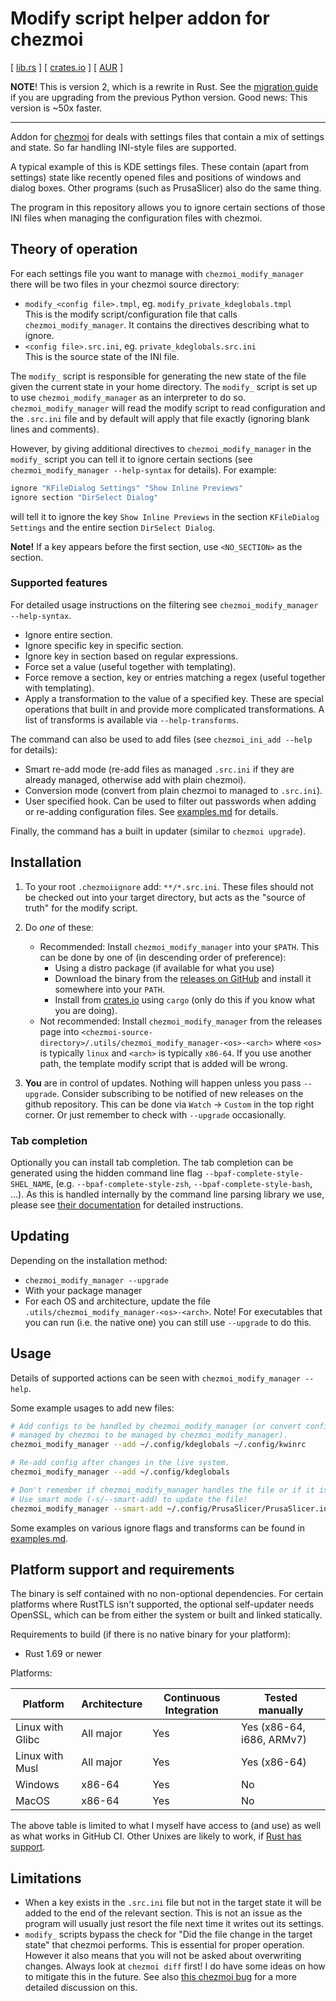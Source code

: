 # Modify script helper addon for chezmoi

[ [lib.rs] ] [ [crates.io] ] [ [AUR] ]

**NOTE**! This is version 2, which is a rewrite in Rust. See the
[migration guide](doc/migration.md) if you are upgrading from the previous
Python version. Good news: This version is ~50x faster.

---

Addon for [chezmoi](https://www.chezmoi.io/) for deals with settings files that
contain a mix of settings and state. So far handling INI-style files are
supported.

A typical example of this is KDE settings files. These contain (apart from
settings) state like recently opened files and positions of windows and dialog
boxes. Other programs (such as PrusaSlicer) also do the same thing.

The program in this repository allows you to ignore certain sections of those
INI files when managing the configuration files with chezmoi.

## Theory of operation

For each settings file you want to manage with `chezmoi_modify_manager` there
will be two files in your chezmoi source directory:

* `modify_<config file>.tmpl`, eg. `modify_private_kdeglobals.tmpl` \
  This is the modify script/configuration file that calls `chezmoi_modify_manager`.
  It contains the directives describing what to ignore.
* `<config file>.src.ini`, eg. `private_kdeglobals.src.ini`\
  This is the source state of the INI file.

The `modify_` script is responsible for generating the new state of the file
given the current state in your home directory. The `modify_` script is set
up to use `chezmoi_modify_manager` as an interpreter to do so. 
`chezmoi_modify_manager` will read the modify script to read configuration and
the `.src.ini` file and by default will apply that file exactly (ignoring blank
lines and comments).

However, by giving additional directives to `chezmoi_modify_manager` in the
`modify_` script you can tell it to ignore certain sections (see
`chezmoi_modify_manager --help-syntax` for details). For example:

```bash
ignore "KFileDialog Settings" "Show Inline Previews"
ignore section "DirSelect Dialog"
```

will tell it to ignore the key `Show Inline Previews` in the section
`KFileDialog Settings` and the entire section `DirSelect Dialog`.

**Note!** If a key appears before the first section, use `<NO_SECTION>` as the
section.

### Supported features

For detailed usage instructions on the filtering see `chezmoi_modify_manager --help-syntax`.

* Ignore entire section.
* Ignore specific key in specific section.
* Ignore key in section based on regular expressions.
* Force set a value (useful together with templating).
* Force remove a section, key or entries matching a regex (useful together with templating).
* Apply a transformation to the value of a specified key. These are special
  operations that built in and provide more complicated transformations.
  A list of transforms is available via `--help-transforms`.

The command can also be used to add files (see `chezmoi_ini_add --help` for details):

* Smart re-add mode (re-add files as managed `.src.ini` if they are already
  managed, otherwise add with plain chezmoi).
* Conversion mode (convert from plain chezmoi to managed to `.src.ini`).
* User specified hook. Can be used to filter out passwords when adding or
  re-adding configuration files. See [examples.md](doc/examples.md#add-hook) for details.

Finally, the command has a built in updater (similar to `chezmoi upgrade`).

## Installation

1. To your root `.chezmoiignore` add: `**/*.src.ini`. These files should not be
   checked out into your target directory, but acts as the "source of truth" for
   the modify script.
2. Do *one* of these:
   * Recommended: Install `chezmoi_modify_manager` into your `$PATH`. This can be
     done by one of (in descending order of preference):
     * Using a distro package (if available for what you use)
     * Download the binary from the [releases on GitHub](https://github.com/VorpalBlade/chezmoi_modify_manager/releases) and install it somewhere into your `PATH`.
     * Install from [crates.io] using `cargo` (only do this if you know what you are doing).
   * Not recommended: Install `chezmoi_modify_manager` from the releases page
     into `<chezmoi-source-directory>/.utils/chezmoi_modify_manager-<os>-<arch>`
     where `<os>` is typically `linux` and `<arch>` is typically `x86-64`. If
     you use another path, the template modify script that is added will be wrong.

4. **You** are in control of updates. Nothing will happen unless you pass
   `--upgrade`. Consider subscribing to be notified of new releases on the
   github repository. This can be done via `Watch` -> `Custom` in the top
   right corner. Or just remember to check with `--upgrade` occasionally.

### Tab completion

Optionally you can install tab completion. The tab completion can be generated
using the hidden command line flag `--bpaf-complete-style-SHEL_NAME`, (e.g.
`--bpaf-complete-style-zsh`, `--bpaf-complete-style-bash`, ...). As this is
handled internally by the command line parsing library we use, please see
[their documentation](https://docs.rs/bpaf/0.7.10/bpaf/index.html#dynamic-shell-completion)
for detailed instructions.

## Updating

Depending on the installation method:
* `chezmoi_modify_manager --upgrade`
* With your package manager
* For each OS and architecture, update the file `.utils/chezmoi_modify_manager-<os>-<arch>`.
  Note! For executables that you can run (i.e. the native one) you can still use `--upgrade`
  to do this.

## Usage

Details of supported actions can be seen with `chezmoi_modify_manager --help`.

Some example usages to add new files:

```bash
# Add configs to be handled by chezmoi_modify_manager (or convert configs
# managed by chezmoi to be managed by chezmoi_modify_manager).
chezmoi_modify_manager --add ~/.config/kdeglobals ~/.config/kwinrc

# Re-add config after changes in the live system.
chezmoi_modify_manager --add ~/.config/kdeglobals

# Don't remember if chezmoi_modify_manager handles the file or if it is raw chezmoi?
# Use smart mode (-s/--smart-add) to update the file!
chezmoi_modify_manager --smart-add ~/.config/PrusaSlicer/PrusaSlicer.ini
```

Some examples on various ignore flags and transforms can be found in
[examples.md](doc/examples.md).

## Platform support and requirements

The binary is self contained with no non-optional dependencies. For certain platforms where RustTLS isn't supported, the optional self-updater needs OpenSSL, which can be from either the system or built and linked statically.

Requirements to build (if there is no native binary for your platform):
* Rust 1.69 or newer

Platforms:

| Platform         | Architecture | Continuous Integration | Tested manually           |
|------------------|--------------|------------------------|---------------------------|
| Linux with Glibc | All major    | Yes                    | Yes (x86-64, i686, ARMv7) |
| Linux with Musl  | All major    | Yes                    | Yes (x86-64)              |
| Windows          | x86-64       | Yes                    | No                        |
| MacOS            | x86-64       | Yes                    | No                        |

The above table is limited to what I myself have access to (and use) as well as what works in GitHub CI. Other Unixes are likely to work, if [Rust has support](https://doc.rust-lang.org/stable/rustc/platform-support.html).

## Limitations

* When a key exists in the `.src.ini` file but not in the target state it will
  be added to the end of the relevant section. This is not an issue as the
  program will usually just resort the file next time it writes out its
  settings.
* `modify_` scripts bypass the check for "Did the file change in the target
  state" that chezmoi performs. This is essential for proper operation.
  However it also means that you will not be asked about overwriting changes.
  Always look at `chezmoi diff` first! I do have some ideas on how to mitigate
  this in the future. See also [this chezmoi bug](https://github.com/twpayne/chezmoi/issues/2244)
  for a more detailed discussion on this.

[AUR]: https://aur.archlinux.org/packages/chezmoi_modify_manager
[crates.io]: https://crates.io/crates/chezmoi_modify_manager
[lib.rs]: https://lib.rs/crates/chezmoi_modify_manager
